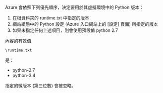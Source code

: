 ﻿Azure 會依照下列優先順序，決定要用於其虛擬環境中的 Python 版本：

1. 在根資料夾的 runtime.txt 中指定的版本
1. 網站組態中的 Python 設定 (Azure 入口網站上的 [設定] 頁面) 所指定的版本
1. 如果未指定任何上述項目，則會使用預設值 python 2.7

內容的有效值 

    \runtime.txt

是：

- python-2.7
- python-3.4

指定的微版本 (第三位數) 會被忽略。
<!--HONumber=42-->
